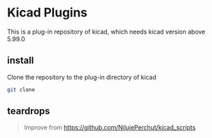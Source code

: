 # Kicad Plugins

This is a plug-in repository of kicad, which needs kicad version above 5.99.0

## install

Clone the repository to the plug-in directory of kicad

```bash
git clone 
```

## teardrops

> Improve from https://github.com/NilujePerchut/kicad_scripts